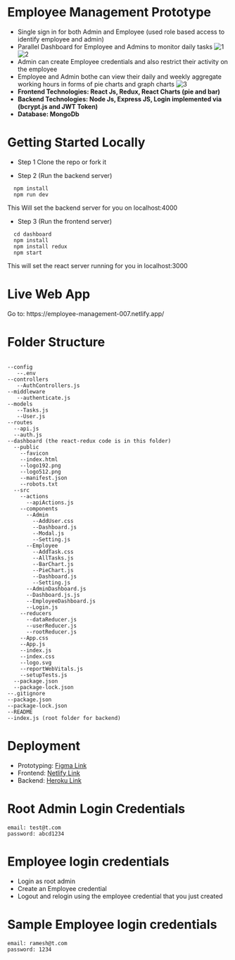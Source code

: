 # Employee Management Prototype
* Single sign in for both Admin and Employee (used role based access to identify employee and admin)
* Parallel Dashboard for Employee and Admins to monitor daily tasks
![1](https://user-images.githubusercontent.com/68449680/202599593-452df3b4-d5ad-45b4-b130-9e31e76233cb.png)
![2](https://user-images.githubusercontent.com/68449680/202599610-8d470b12-42ba-4b99-a369-97b605a2d6ed.png)
* Admin can create Employee credentials and also restrict their activity on the employee
* Employee and Admin bothe can view their daily and weekly aggregate working hours in forms of pie charts and graph charts
![3](https://user-images.githubusercontent.com/68449680/202600103-d6fbf767-ffeb-4fe9-b0ae-5581cf98a598.png)
* <b> Frontend Technologies: React Js, Redux, React Charts (pie and bar) </b>
* <b> Backend Technologies: Node Js, Express JS, Login implemented via (bcrypt.js and JWT Token) </b>
* <b> Database: MongoDb </b>

# Getting Started Locally
* Step 1
Clone the repo or fork it

* Step 2 (Run the backend server)
  
```
  npm install
  npm run dev
```
 This Will set the backend server for you on localhost:4000
 
* Step 3 (Run the frontend server)
```
  cd dashboard
  npm install
  npm install redux
  npm start
 ```
 This will set the react server running for you in localhost:3000

# Live Web App
<p> Go to: https://employee-management-007.netlify.app/ </p>

# Folder Structure
```

--config
   --.env
--controllers
   --AuthControllers.js
--middleware
   --authenticate.js
--models
   --Tasks.js
   --User.js
--routes
  --api.js
  --auth.js
--dashboard (the react-redux code is in this folder)
  --public
    --favicon
    --index.html
    --logo192.png
    --logo512.png
    --manifest.json
    --robots.txt
  --src
    --actions
      --apiActions.js
    --components
      --Admin
        --AddUser.css
        --Dashboard.js
        --Modal.js
        --Setting.js
      --Employee
        --AddTask.css
        --AllTasks.js
        --BarChart.js
        --PieChart.js
        --Dashboard.js
        --Setting.js
      --AdminDashboard.js
      --Dashboard.js.js
      --EmployeeDashboard.js
      --Login.js
    --reducers
      --dataReducer.js
      --userReducer.js
      --rootReducer.js
    --App.css
    --App.js
    --index.js
    --index.css
    --logo.svg
    --reportWebVitals.js
    --setupTests.js
  --package.json
  --package-lock.json
--.gitignore
--package.json
--package-lock.json
--README
--index.js (root folder for backend)
```


# Deployment
* Prototyping: [Figma Link](https://www.figma.com/file/VFrKAvC6CfABKGB0jHyZmv/Employee-Management-UI?node-id=0%3A1)
* Frontend:  [Netlify Link](https://employee-management-007.netlify.app/)
* Backend: [Heroku Link](https://employee-management-007.herokuapp.com)

# Root Admin Login Credentials
```
email: test@t.com
password: abcd1234
```

# Employee login credentials
* Login as root admin
* Create an Employee credential
* Logout and relogin using the employee credential that you just created

# Sample Employee login credentials
```
email: ramesh@t.com
password: 1234
```

